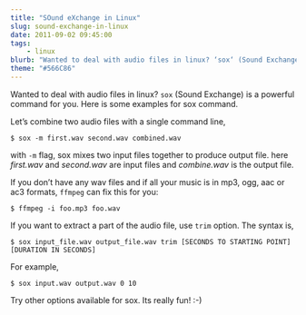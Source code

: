 ```yaml
---
title: "SOund eXchange in Linux"
slug: sound-exchange-in-linux
date: 2011-09-02 09:45:00
tags:
    - linux
blurb: "Wanted to deal with audio files in linux? ‘sox‘ (Sound Exchange) is a powerful command for you. Here is some examples for sox command."
theme: "#566C86"
---
```


Wanted to deal with audio files in linux? `sox` (Sound Exchange) is a powerful command for you. Here is some examples for sox command.

Let’s combine two audio files with a single command line,

```console
$ sox -m first.wav second.wav combined.wav
```

with `-m` flag, sox mixes two input files together to produce output file. here *first.wav* and *second.wav* are input files and *combine.wav* is the output file.

If you don’t have any wav files and if all your music is in mp3, ogg, aac or ac3 formats, `ffmpeg` can fix this for you:

```console
$ ffmpeg -i foo.mp3 foo.wav
```

If you want to extract a part of the audio file, use `trim` option. The syntax is,

```console
$ sox input_file.wav output_file.wav trim [SECONDS TO STARTING POINT] [DURATION IN SECONDS]
```

For example,

```console
$ sox input.wav output.wav 0 10
```

Try other options available for sox. Its really fun! :-)

